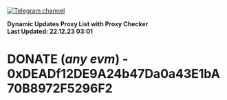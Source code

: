 [![Telegram channel](https://img.shields.io/endpoint?url=https://runkit.io/damiankrawczyk/telegram-badge/branches/master?url=https://t.me/n4z4v0d)](https://t.me/n4z4v0d) 

**Dynamic Updates Proxy List with Proxy Checker**  
**Last Updated: 22.12.23 03:01**

# DONATE (_any evm_) - 0xDEADf12DE9A24b47Da0a43E1bA70B8972F5296F2
